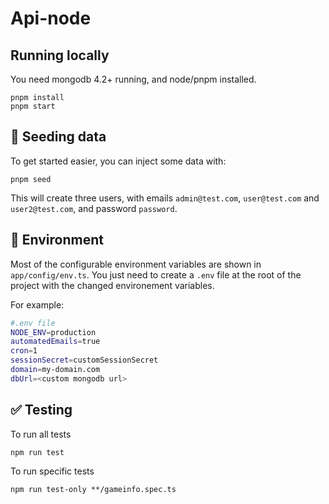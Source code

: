 # Api-node

## Running locally

You need mongodb 4.2+ running, and node/pnpm installed.

```
pnpm install
pnpm start
```

## 🌱 Seeding data

To get started easier, you can inject some data with:

```
pnpm seed
```

This will create three users, with emails `admin@test.com`, `user@test.com` and `user2@test.com`, and password `password`.

## 🔧 Environment

Most of the configurable environment variables are shown in `app/config/env.ts`. You just need to create a `.env` file at the root of the project with the changed environement variables.

For example:

```bash
#.env file
NODE_ENV=production
automatedEmails=true
cron=1
sessionSecret=customSessionSecret
domain=my-domain.com
dbUrl=<custom mongodb url>
```

## ✅ Testing

To run all tests

```
npm run test
```

To run specific tests

```
npm run test-only **/gameinfo.spec.ts
```
